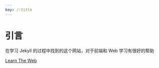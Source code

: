 ```yaml
---
key: /:title
---
```




# 引言

在学习 Jekyll 的过程中找到的这个网站，对于前端和 Web 学习有很好的帮助

[Learn The Web](https://learn-the-web.algonquindesign.ca)